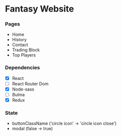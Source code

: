 # Fantasy Website

### Pages

- Home
- History
- Contact
- Trading Block
- Top Players

### Dependencies

- [x] React
- [ ] React Router Dom
- [x] Node-sass
- [ ] Bulma
- [x] Redux

### State

- buttonClassName ('circle icon' -> 'circle icon close')
- modal (false -> true)